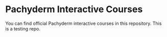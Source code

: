 # Pachyderm Interactive Courses

You can find official Pachyderm interactive courses in this repository.
This is a testing repo.

